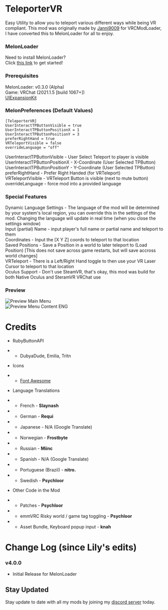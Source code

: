# TeleporterVR
Easy Utility to allow you to teleport various different ways while being VR compliant. This mod was originally made by [Janni9009](https://github.com/Janni9009) for VRCModLoader, I have converted this to MelonLoader for all to enjoy.

### MelonLoader
Need to install MelonLoader?<br>
Click [this link](https://melonwiki.xyz/) to get started!

### Prerequisites
MelonLoader: v0.3.0 (Alpha)<br>
Game: VRChat (2021.1.5 [build 1067+])<br>
[UIExpansionKit](https://github.com/knah/VRCMods)

### MelonPreferences (Default Values)
```
[TeleporterVR]
UserInteractTPButtonVisible = true
UserInteractTPButtonPositionX = 1
UserInteractTPButtonPositionY = 3
preferRightHand = true
VRTeleportVisible = false
overrideLanguage = "off"
```
UserInteractTPButtonVisible - User Select Teleport to player is visible<br>
UserInteractTPButtonPositionX - X-Coordinate (User Selected TPButton)<br>
UserInteractTPButtonPositionY - Y-Coordinate (User Selected TPButton)<br>
preferRightHand  - Prefer Right Handed (for VRTeleport)<br>
VRTeleportVisible - VRTeleport Button is visible (next to mute button)<br>
overrideLanguage - force mod into a provided language

### Special Features
Dynamic Language Settings - The language of the mod will be determined by your system's local region, you can override this in the settings of the mod. Changing the language will update in real time (when you close the settings window)<br>
Input (partial) Name - input player's full name or partial name and teleport to them<br>
Coordinates - Input the [X Y Z] coords to teleport to that location<br>
Saved Positions - Save a Position in a world to later teleport to (Load Position) [This does not save across game restarts, but will save accross world changes]<br>
VRTeleport - There is a Left/Right Hand toggle to then use your VR Laser Cursor to teleport to that location<br>
Oculus Support - Don't use SteamVR, that's okay, this mod was build for both Native Oculus and SteramVR VRChat use

### Preview
![Preview Main Menu](https://kortyboi.com/img/upload/VRChat_Sfa0ZuMDwQ.jpg)<br>
![Preview Menu Content ENG](https://kortyboi.com/img/upload/VRChat_6oSV31AEjG.jpg)

# Credits
* RubyButtonAPI
* * DubyaDude, Emilia, Tritn


* Icons
* * [Font Awesome](https://fontawesome.com/)


* Language Translations
* * French - **Slaynash**
* * German - **Requi**
* * Japanese - N/A (Google Translate)
* * Norwegian - **Frostbyte**
* * Russian - **Miinc**
* * Spanish - N/A (Google Translate)
* * Portuguese (Brazil) - **nitro.**
* * Swedish - **Psychloor**


* Other Code in the Mod
* * Patches - **Psychloor**
* * emmVRC Risky world / game tag toggling - **Psychloor**
* * Asset Bundle, Keyboard popup input - **knah**


# Change Log (since Lily's edits)
### v4.0.0
* Initial Release for MelonLoader

## Stay Updated
Stay update to date with all my mods by joining my [discord server](https://discord.gg/qkycuAMUGS) today.
